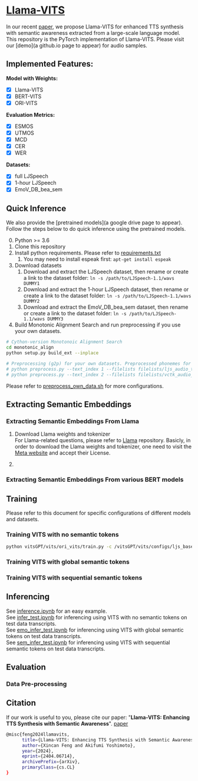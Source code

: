 # **[Llama-VITS](https://arxiv.org/abs/2404.06714)**

In our recent [paper](https://arxiv.org/abs/2404.06714), we propose Llama-VITS for enhanced TTS synthesis with semantic awareness extracted from a large-scale language model.  
This repository is the PyTorch implementation of Llama-VITS. Please visit our [demo](a github.io page to appear) for audio samples. 

## Implemented Features:  
**Model with Weights:** 
- [x] Llama-VITS  
- [x] BERT-VITS  
- [x] ORI-VITS  

**Evaluation Metrics:**
- [x] ESMOS  
- [x] UTMOS  
- [x] MCD  
- [x] CER  
- [x] WER  

**Datasets:**  
- [x] full LJSpeech  
- [x] 1-hour LJSpeech  
- [x] EmoV_DB_bea_sem  

## Quick Inference 
We also provide the [pretrained models](a google drive page to appear). Follow the steps below to do quick inference using the pretrained models. 

0. Python >= 3.6
0. Clone this repository
0. Install python requirements. Please refer to [requirements.txt](requirements.txt)
    1. You may need to install espeak first: `apt-get install espeak`
0. Download datasets
    1. Download and extract the LJSpeech dataset, then rename or create a link to the dataset folder: `ln -s /path/to/LJSpeech-1.1/wavs DUMMY1`
    1. Download and extract the 1-hour LJSpeech dataset, then rename or create a link to the dataset folder: `ln -s /path/to/LJSpeech-1.1/wavs DUMMY2`
    1. Download and extract the EmoV_DB_bea_sem dataset, then rename or create a link to the dataset folder: `ln -s /path/to/LJSpeech-1.1/wavs DUMMY3`
0. Build Monotonic Alignment Search and run preprocessing if you use your own datasets.  
```sh
# Cython-version Monotonoic Alignment Search
cd monotonic_align
python setup.py build_ext --inplace

# Preprocessing (g2p) for your own datasets. Preprocessed phonemes for LJSpeech and EmoV_DB_bea_sem have been already provided.
# python preprocess.py --text_index 1 --filelists filelists/ljs_audio_text_train_filelist.txt filelists/ljs_audio_text_val_filelist.txt filelists/ljs_audio_text_test_filelist.txt 
# python preprocess.py --text_index 2 --filelists filelists/vctk_audio_sid_text_train_filelist.txt filelists/vctk_audio_sid_text_val_filelist.txt filelists/vctk_audio_sid_text_test_filelist.txt
```
Please refer to [preprocess_own_data.sh](preprocess_own_data.sh) for more configurations. 






## Extracting Semantic Embeddings
### Extracting Semantic Embeddings From Llama

1. Download Llama weights and tokenizer  
For Llama-related questions, please refer to [Llama](https://github.com/meta-llama/llama/tree/main) repository. Basicly, in order to download the Llama weights and tokenizer, one need to visit the [Meta website](https://ai.meta.com/resources/models-and-libraries/llama-downloads/) and accept their License. 

2. 

### Extracting Semantic Embeddings From various BERT models




## Training

Please refer to this document for specific configurations of different models and datasets.

### Training VITS with no semantic tokens  
```sh
python vitsGPT/vits/ori_vits/train.py -c /vitsGPT/vits/configs/ljs_base.json -m ljs_base
```
### Training VITS with global semantic tokens   
### Training VITS with sequential semantic tokens  


## Inferencing
See [inference.ipynb](inference.ipynb) for an easy example.  
See [infer_test.ipynb](infer_test.ipynb) for inferencing using VITS with no semantic tokens on test data transcripts.  
See [emo_infer_test.ipynb](emo_infer_test.ipynb) for inferencing using VITS with global semantic tokens on test data transcripts.  
See [sem_infer_test.ipynb](sem_infer_test.ipynb) for inferencing using VITS with sequential semantic tokens on test data transcripts. 


## Evaluation
### Data Pre-processing



## **Citation**

If our work is useful to you, please cite our paper: "**Llama-VITS: Enhancing TTS Synthesis with Semantic Awareness**". [paper](https://arxiv.org/abs/2404.06714)
```sh
@misc{feng2024llamavits,
      title={Llama-VITS: Enhancing TTS Synthesis with Semantic Awareness}, 
      author={Xincan Feng and Akifumi Yoshimoto},
      year={2024},
      eprint={2404.06714},
      archivePrefix={arXiv},
      primaryClass={cs.CL}
}
```
